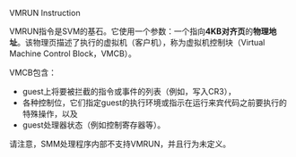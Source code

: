VMRUN Instruction


VMRUN指令是SVM的基石。它使用一个参数：一个指向**4KB对齐页**的**物理地址**。该物理页描述了执行的虚拟机（客户机），称为虚拟机控制块（Virtual Machine Control Block，VMCB）。

VMCB包含：
* guest上将要被拦截的指令或事件的列表（例如，写入CR3），
* 各种控制位，它们指定guest的执行环境或指示在运行来宾代码之前要执行的特殊操作，以及
* guest处理器状态（例如控制寄存器等）。

请注意，SMM处理程序内部不支持VMRUN，并且行为未定义。